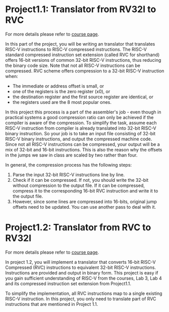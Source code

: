 # Project1.1: Translator from RV32I to RVC

For more details please refer to [course page](https://robotics.shanghaitech.edu.cn/courses/ca/22s/projects/1.1/).

In this part of the project, you will be writing an translator that translates RISC-V instructions to RISC-V compressed instructions. The RISC-V standard compressed instruction set extension (called RVC for shorthand) offers 16-bit versions of common 32-bit RISC-V instructions, thus reducing the binary code size. Note that not all RISC-V instructions can be compressed. RVC scheme offers compression to a 32-bit RISC-V instruction when:

- The immediate or address offset is small, or
- one of the registers is the zero register (x0), or
- the destination register and the first source register are identical, or
- the registers used are the 8 most popular ones.

In this project this process is a part of the assembler's job - even though in practical systems a good compression ratio can only be achieved if the compiler is aware of the compression. To simplify the task, assume each RISC-V instruction from compiler is already translated into 32-bit RISC-V binary instruction. So your job is to take an input file consisting of 32-bit RISC-V binary instructions, and output the compressed machine code. Since not all RISC-V instructions can be compressed, your output will be a mix of 32-bit and 16-bit instructions. This is also the reason why the offsets in the jumps we saw in class are scaled by two rather than four.

In general, the compression process has the following steps:

1. Parse the input 32-bit RISC-V instructions line by line.
2. Check if it can be compressed. If not, you should write the 32-bit without compression to the output file. If it can be compressed, compress it to the corresponding 16-bit RVC instruction and write it to the output file.
3. However, since some lines are compressed into 16-bits, original jump offsets need to be updated. You can use another pass to deal with it.

# Project1.2: Translator from RVC to RV32I

For more details please refer to [course page](https://robotics.shanghaitech.edu.cn/courses/ca/22s/projects/1.2/).

In project 1.2, you will implement a translator that converts 16-bit RISC-V Compressed (RVC) instructions to equivalent 32-bit RISC-V instructions. Instructions are provided and output in binary form. This project is easy if you gain sufficient understanding of RISC-V from the courses, Lab 3, Lab 4 and its compressed instruction set extension from Project1.1.

To simplify the implementation, all RVC instructions map to a single existing RISC-V instruction. In this project, you only need to translate part of RVC instructions that are mentioned in Project 1.1.